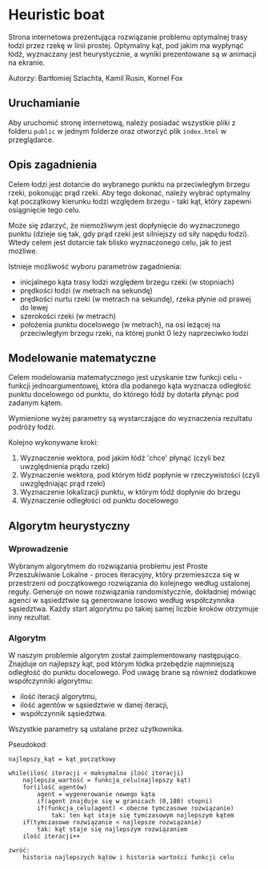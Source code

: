 # Heuristic boat

Strona internetowa prezentująca rozwiązanie problemu optymalnej trasy łodzi przez rzekę w linii prostej. Optymalny kąt, pod jakim ma wypłynąć łódź, wyznaczany jest heurystycznie, a wyniki prezentowane są w animacji na ekranie.

Autorzy: Bartłomiej Szlachta, Kamil Rusin, Kornel Fox

## Uruchamianie

Aby uruchomić stronę internetową, należy posiadać wszystkie pliki z folderu `public` w jednym folderze oraz otworzyć plik `index.html` w przeglądarce.

## Opis zagadnienia

Celem łodzi jest dotarcie do wybranego punktu na przeciwległym brzegu rzeki, pokonując prąd rzeki. Aby tego dokonać, należy wybrać optymalny kąt początkowy kierunku łodzi względem brzegu - taki kąt, który zapewni osiągnięcie tego celu.
 
Może się zdarzyć, że niemożliwym jest dopłynięcie do wyznaczonego punktu (dzieje się tak, gdy prąd rzeki jest silniejszy od siły napędu łodzi). Wtedy celem jest dotarcie tak blisko wyznaczonego celu, jak to jest możliwe.

Istnieje możliwość wyboru parametrów zagadnienia:
- inicjalnego kąta trasy łodzi względem brzegu rzeki (w stopniach)
- prędkości łodzi (w metrach na sekundę)
- prędkości nurtu rzeki (w metrach na sekundę), rzeka płynie od prawej do lewej
- szerokości rzeki (w metrach)
- położenia punktu docelowego (w metrach), na osi leżącej na przeciwległym brzegu rzeki, na której punkt 0 leży naprzeciwko łodzi

## Modelowanie matematyczne

Celem modelowania matematycznego jest uzyskanie tzw funkcji celu - funkcji jednoargumentowej, która dla podanego kąta wyznacza odległość punktu docelowego od punktu, do którego łódź by dotarła płynąc pod zadanym kątem.

Wymienione wyżej parametry są wystarczające do wyznaczenia rezultatu podróży łodzi.

Kolejno wykonywane kroki:
1. Wyznaczenie wektora, pod jakim łódź 'chce' płynąć (czyli bez uwzględnienia prądu rzeki)
2. Wyznaczenie wektora, pod którym łódź popłynie w rzeczywistości (czyli uwzględniając prąd rzeki)
3. Wyznaczenie lokalizacji punktu, w którym łódź dopłynie do brzegu
4. Wyznaczenie odległości od punktu docelowego

## Algorytm heurystyczny

### Wprowadzenie
Wybranym algorytmem do rozwiązania problemu jest Proste Przeszukiwanie Lokalne - proces iteracyjny, który przemieszcza się w przestrzeni od początkowego rozwiązania
do kolejnego według ustalonej reguły. Generuje on nowe rozwiązania randomistycznie, dokładniej
 mówiąc agenci w sąsiedztwie są generowane losowo według współczynnika sąsiedztwa. Każdy 
 start algorytmu po takiej samej liczbie kroków otrzymuje inny rezultat.
 
### Algorytm
W naszym problemie algorytm został zaimplementowany następująco. 
Znajduje on najlepszy kąt, pod którym łódka przebędzie najmniejszą odległość do punktu
docelowego. Pod uwagę brane są również dodatkowe współczynniki algorytmu: 
- ilość iteracji algorytmu,
- ilość agentów w sąsiedztwie w danej iteracji,
- współczynnik sąsiedztwa.

Wszystkie parametry są ustalane przez użytkownika.

Pseudokod:
```{tidy=FALSE, eval=FALSE, highlight=FALSE }
najlepszy_kąt = kąt_początkowy

while(ilość iteracji < maksymalna ilość iteracji)
    najlepsza_wartość = funkcja_celu(najlepszy kąt)
    for(ilość agentów)
        agent = wygenerowanie nowego kąta
        if(agent znajduje się w granicach (0,180) stopni)
        if(funkcja_celu(agent) < obecne tymczasowe rozwiązanie)
            tak: ten kąt staje się tymczasowym najlepszym kątem
    if(tymczasowe rozwiązanie < najlepsze rozwiązanie)
        tak: kąt staje się najlepszym rozwiązaniem
    ilość iteracji++

zwróć:
    historia najlepszych kątów i historia wartości funkcji celu
```
